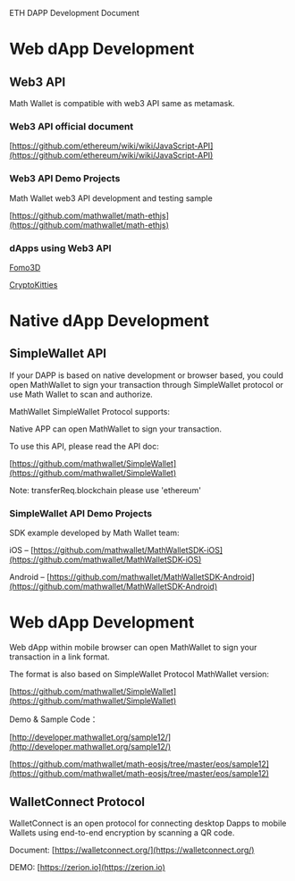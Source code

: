 ETH DAPP Development Document

# Web dApp Development

## Web3 API

Math Wallet is compatible with web3 API same as metamask.

### Web3 API official document

[https://github.com/ethereum/wiki/wiki/JavaScript-API](https://github.com/ethereum/wiki/wiki/JavaScript-API)

### Web3 API Demo Projects

Math Wallet web3 API development and testing sample

[https://github.com/mathwallet/math-ethjs](https://github.com/mathwallet/math-ethjs)

### dApps using Web3 API

[Fomo3D](http://exitscam.me/)

[CryptoKitties](https://www.cryptokitties.co/)

# Native dApp Development

## SimpleWallet API

If your DAPP is based on native development or browser based, you could open MathWallet to sign your transaction through SimpleWallet protocol or use Math Wallet to scan and authorize.

MathWallet SimpleWallet Protocol supports:

Native APP can open MathWallet to sign your transaction.

To use this API, please read the API doc:

[https://github.com/mathwallet/SimpleWallet](https://github.com/mathwallet/SimpleWallet)

Note: transferReq.blockchain please use 'ethereum'

### SimpleWallet API Demo Projects

SDK example developed by Math Wallet team:

iOS – [https://github.com/mathwallet/MathWalletSDK-iOS](https://github.com/mathwallet/MathWalletSDK-iOS)

Android – [https://github.com/mathwallet/MathWalletSDK-Android](https://github.com/mathwallet/MathWalletSDK-Android)

# Web dApp Development

Web dApp within mobile browser can open MathWallet to sign your transaction in a link format.

The format is also based on SimpleWallet Protocol MathWallet version:

[https://github.com/mathwallet/SimpleWallet](https://github.com/mathwallet/SimpleWallet)

Demo & Sample Code：

[http://developer.mathwallet.org/sample12/](http://developer.mathwallet.org/sample12/)

[https://github.com/mathwallet/math-eosjs/tree/master/eos/sample12](https://github.com/mathwallet/math-eosjs/tree/master/eos/sample12)


## WalletConnect Protocol

WalletConnect is an open protocol for connecting desktop Dapps to mobile Wallets using end-to-end encryption by scanning a QR code.

Document:
[https://walletconnect.org/](https://walletconnect.org/)

DEMO: [https://zerion.io](https://zerion.io)